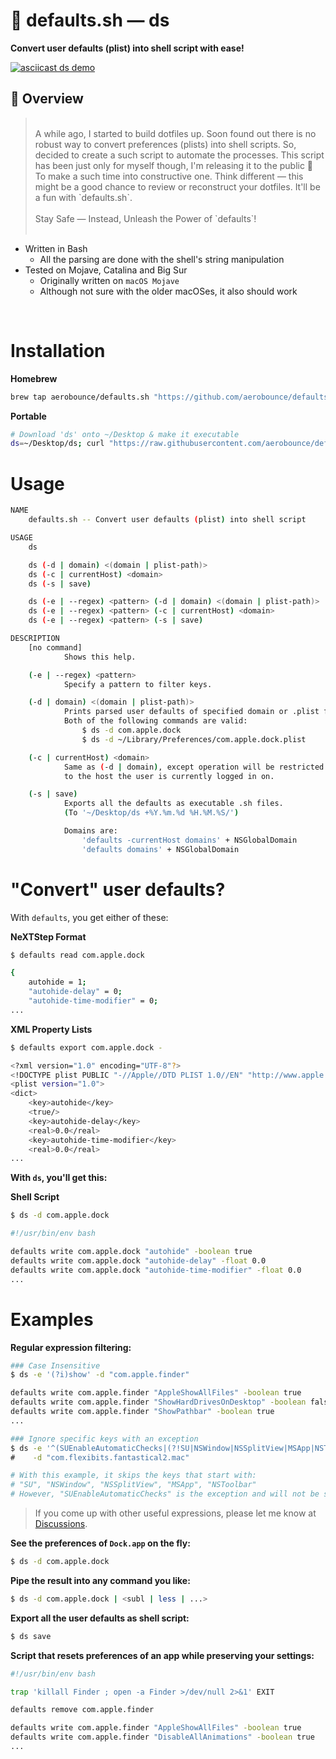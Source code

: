 #  defaults.sh — ds

**Convert user defaults (plist) into shell script with ease!**

[![asciicast ds demo](https://asciinema.org/a/gql2Lhn0grvlgjw4RzaS1NOPV.svg)](https://asciinema.org/a/gql2Lhn0grvlgjw4RzaS1NOPV)

## 🌟 Overview
> <br>
> A while ago, I started to build dotfiles up. Soon found out there is no robust way to convert preferences (plists) into shell scripts. So, decided to create a such script to automate the processes. This script has been just only for myself though, I'm releasing it to the public 🎉<br>
> To make a such time into constructive one. Think different — this might be a good chance to review or reconstruct your dotfiles. It'll be a fun with `defaults.sh`.<br>
> <br>
> Stay Safe — Instead, Unleash the Power of `defaults`!<br>
> <br>

- Written in Bash
    - All the parsing are done with the shell's string manipulation
- Tested on Mojave, Catalina and Big Sur
    - Originally written on `macOS Mojave`
    - Although not sure with the older macOSes, it also should work

<br>

# Installation

**Homebrew**

```sh
brew tap aerobounce/defaults.sh "https://github.com/aerobounce/defaults.sh" && brew install ds
```

**Portable**

```sh
# Download 'ds' onto ~/Desktop & make it executable
ds=~/Desktop/ds; curl "https://raw.githubusercontent.com/aerobounce/defaults.sh/master/ds" >| "$ds" && chmod -vv $(sh -c 'printf "%04o" $((0777 - $(umask)))') "$ds"
```


# Usage

```sh
NAME
    defaults.sh -- Convert user defaults (plist) into shell script

USAGE
    ds

    ds (-d | domain) <(domain | plist-path)>
    ds (-c | currentHost) <domain>
    ds (-s | save)

    ds (-e | --regex) <pattern> (-d | domain) <(domain | plist-path)>
    ds (-e | --regex) <pattern> (-c | currentHost) <domain>
    ds (-e | --regex) <pattern> (-s | save)

DESCRIPTION
    [no command]
            Shows this help.

    (-e | --regex) <pattern>
            Specify a pattern to filter keys.

    (-d | domain) <(domain | plist-path)>
            Prints parsed user defaults of specified domain or .plist file.
            Both of the following commands are valid:
                $ ds -d com.apple.dock
                $ ds -d ~/Library/Preferences/com.apple.dock.plist

    (-c | currentHost) <domain>
            Same as (-d | domain), except operation will be restricted
            to the host the user is currently logged in on.

    (-s | save)
            Exports all the defaults as executable .sh files.
            (To '~/Desktop/ds +%Y.%m.%d %H.%M.%S/')

            Domains are:
                'defaults -currentHost domains' + NSGlobalDomain
                'defaults domains' + NSGlobalDomain
```


# "Convert" user defaults?

With `defaults`, you get either of these:

**NeXTStep Format**

```sh
$ defaults read com.apple.dock

{
    autohide = 1;
    "autohide-delay" = 0;
    "autohide-time-modifier" = 0;
...
```

**XML Property Lists**

```sh
$ defaults export com.apple.dock -

<?xml version="1.0" encoding="UTF-8"?>
<!DOCTYPE plist PUBLIC "-//Apple//DTD PLIST 1.0//EN" "http://www.apple.com/DTDs/PropertyList-1.0.dtd">
<plist version="1.0">
<dict>
    <key>autohide</key>
    <true/>
    <key>autohide-delay</key>
    <real>0.0</real>
    <key>autohide-time-modifier</key>
    <real>0.0</real>
...
```

**With `ds`, you'll get this:**

**Shell Script**

```sh
$ ds -d com.apple.dock

#!/usr/bin/env bash

defaults write com.apple.dock "autohide" -boolean true
defaults write com.apple.dock "autohide-delay" -float 0.0
defaults write com.apple.dock "autohide-time-modifier" -float 0.0
...
```


# Examples

**Regular expression filtering:**

```sh
### Case Insensitive
$ ds -e '(?i)show' -d "com.apple.finder"

defaults write com.apple.finder "AppleShowAllFiles" -boolean true
defaults write com.apple.finder "ShowHardDrivesOnDesktop" -boolean false
defaults write com.apple.finder "ShowPathbar" -boolean true
...
```

```sh
### Ignore specific keys with an exception
$ ds -e '^(SUEnableAutomaticChecks|(?!SU|NSWindow|NSSplitView|MSApp|NSToolbar).)*$' \
#    -d "com.flexibits.fantastical2.mac"

# With this example, it skips the keys that start with:
# "SU", "NSWindow", "NSSplitView", "MSApp", "NSToolbar"
# However, "SUEnableAutomaticChecks" is the exception and will not be skipped.

```

> If you come up with other useful expressions, please let me know at [Discussions](https://github.com/aerobounce/defaults.sh/discussions).

**See the preferences of `Dock.app` on the fly:**

```sh
$ ds -d com.apple.dock
```

**Pipe the result into any command you like:**

```sh
$ ds -d com.apple.dock | <subl | less | ...>
```

**Export all the user defaults as shell script:**

```sh
$ ds save
```

**Script that resets preferences of an app while preserving your settings:**

```sh
#!/usr/bin/env bash

trap 'killall Finder ; open -a Finder >/dev/null 2>&1' EXIT

defaults remove com.apple.finder

defaults write com.apple.finder "AppleShowAllFiles" -boolean true
defaults write com.apple.finder "DisableAllAnimations" -boolean true
...
```
